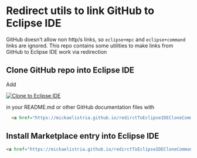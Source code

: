 # Redirect utils to link GitHub to Eclipse IDE

GitHub doesn't allow non http/s links, so `eclipse+mpc` and `eclipse+command` links are ignored. This repo contains some utilities to make links from GitHub to Eclipse IDE work via redirection

## Clone GitHub repo into Eclipse IDE

Add

  <a href="https://mickaelistria.github.io/redirctToEclipseIDECloneCommand/redirect.html"><img src="https://mickaelistria.github.io/redirctToEclipseIDECloneCommand/cloneToEclipseBadge.png" alt="Clone to Eclipse IDE"/></a>

in your README.md or other GitHub documentation files with

```html
  <a href="https://mickaelistria.github.io/redirctToEclipseIDECloneCommand/redirect.html"><img src="https://mickaelistria.github.io/redirctToEclipseIDECloneCommand/cloneToEclipseBadge.png" alt="Clone to Eclipse IDE"/></a>  
```

## Install Marketplace entry into Eclipse IDE

```html
<a href="https://mickaelistria.github.io/redirctToEclipseIDECloneCommand/redirectToMarketplace.html?entryId=3394048">
```